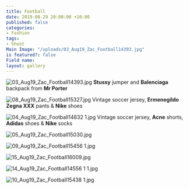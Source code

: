 ```yaml
---
title: Football
date: 2019-08-29 20:00:00 +10:00
published: false
categories:
- Fashion
tags:
- Shoot
Main Image: "/uploads/03_Aug19_Zac_Football14393.jpg"
is featured?: false
Field name: 
layout: gallery
---
```


![03_Aug19_Zac_Football14393.jpg](/uploads/03_Aug19_Zac_Football14393.jpg)
**Stussy** jumper and **Balenciaga** backpack from **Mr Porter**

![08_Aug19_Zac_Football15327.jpg](/uploads/08_Aug19_Zac_Football15327.jpg)
Vintage soccer jersey, **Ermenegildo Zegna XXX** pants & **Nike** shoes

![04_Aug19_Zac_Football14832 1.jpg](/uploads/04_Aug19_Zac_Football14832%201.jpg)
Vintage soccer jersey, **Acne** shorts, **Adidas** shoes & **Nike** socks

![05_Aug19_Zac_Football15030.jpg](/uploads/05_Aug19_Zac_Football15030.jpg)


![09_Aug19_Zac_Football15456 1.jpg](/uploads/09_Aug19_Zac_Football15456%201.jpg)

![15_Aug19_Zac_Football16009.jpg](/uploads/15_Aug19_Zac_Football16009.jpg)

![14_Aug19_Zac_Football14556 1 1.jpg](/uploads/14_Aug19_Zac_Football14556%201%201.jpg)

![10_Aug19_Zac_Football15438 1.jpg](/uploads/10_Aug19_Zac_Football15438%201.jpg)